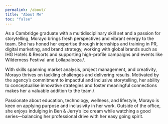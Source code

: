 ```yaml
---
permalink: /about/
title: "About Me"
toc: "false"
---
```


As a Cambridge graduate with a multidisciplinary skill set and a passion for storytelling, Morayo brings fresh perspectives and vibrant energy to the team. She has honed her expertise through internships and training in PR, digital marketing, and brand strategy, working with global brands such as IHG Hotels & Resorts and supporting high-profile campaigns and events like Wilderness Festival and Lollapalooza.\

With skills spanning market analysis, project management, and creativity, Morayo thrives on tackling challenges and delivering results. Motivated by the agency’s commitment to impactful and inclusive storytelling, her ability to conceptualise innovative strategies and foster meaningful connections makes her a valuable addition to the team.\

Passionate about education, technology, wellness, and lifestyle, Morayo is keen on applying purpose and inclusivity in her work. Outside of the office, she enjoys indulging in Ben & Jerry’s ice cream while watching a good series—balancing her professional drive with her easy going spirit.
